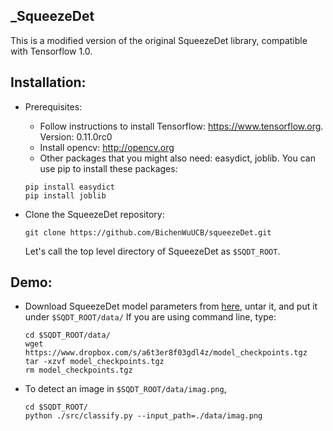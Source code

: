 ## _SqueezeDet

This is a modified version of the original SqueezeDet library, compatible with Tensorflow 1.0.
    
## Installation:
- Prerequisites:
    - Follow instructions to install Tensorflow: https://www.tensorflow.org. Version: 0.11.0rc0
    - Install opencv: http://opencv.org
    - Other packages that you might also need: easydict, joblib. You can use pip to install these packages:
    
    ```Shell
    pip install easydict
    pip install joblib
    ```
- Clone the SqueezeDet repository:

  ```Shell
  git clone https://github.com/BichenWuUCB/squeezeDet.git
  ```
  Let's call the top level directory of SqueezeDet as `$SQDT_ROOT`. 

## Demo:
- Download SqueezeDet model parameters from [here](https://www.dropbox.com/s/a6t3er8f03gdl4z/model_checkpoints.tgz?dl=0), untar it, and put it under `$SQDT_ROOT/data/` If you are using command line, type:

  ```Shell
  cd $SQDT_ROOT/data/
  wget https://www.dropbox.com/s/a6t3er8f03gdl4z/model_checkpoints.tgz
  tar -xzvf model_checkpoints.tgz
  rm model_checkpoints.tgz
  ```


- To detect an image in `$SQDT_ROOT/data/imag.png`,

  ```Shell
  cd $SQDT_ROOT/
  python ./src/classify.py --input_path=./data/imag.png
  ```
